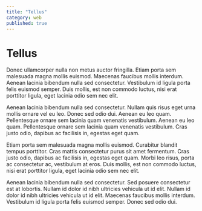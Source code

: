 ```yaml
---
title: "Tellus"
category: web
published: true
---
```

# Tellus

Donec ullamcorper nulla non metus auctor fringilla. Etiam porta sem malesuada magna mollis euismod. Maecenas faucibus mollis interdum. Aenean lacinia bibendum nulla sed consectetur. Vestibulum id ligula porta felis euismod semper. Duis mollis, est non commodo luctus, nisi erat porttitor ligula, eget lacinia odio sem nec elit.

Aenean lacinia bibendum nulla sed consectetur. Nullam quis risus eget urna mollis ornare vel eu leo. Donec sed odio dui. Aenean eu leo quam. Pellentesque ornare sem lacinia quam venenatis vestibulum. Aenean eu leo quam. Pellentesque ornare sem lacinia quam venenatis vestibulum. Cras justo odio, dapibus ac facilisis in, egestas eget quam.

Etiam porta sem malesuada magna mollis euismod. Curabitur blandit tempus porttitor. Cras mattis consectetur purus sit amet fermentum. Cras justo odio, dapibus ac facilisis in, egestas eget quam. Morbi leo risus, porta ac consectetur ac, vestibulum at eros. Duis mollis, est non commodo luctus, nisi erat porttitor ligula, eget lacinia odio sem nec elit.

Aenean lacinia bibendum nulla sed consectetur. Sed posuere consectetur est at lobortis. Nullam id dolor id nibh ultricies vehicula ut id elit. Nullam id dolor id nibh ultricies vehicula ut id elit. Maecenas faucibus mollis interdum. Vestibulum id ligula porta felis euismod semper. Donec sed odio dui.
